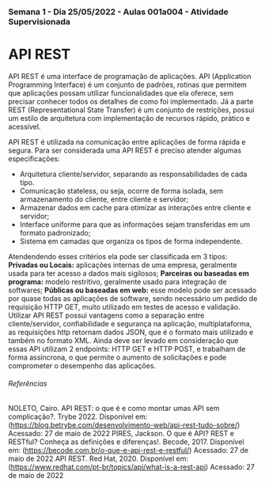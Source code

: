 ### Semana 1 - Dia 25/05/2022 - Aulas 001a004 - Atividade Supervisionada
# API REST

API REST é uma interface de programação de aplicações. API (Application Programming Interface) é um conjunto de padrões, rotinas que permitem que aplicações possam utilizar funcionalidades que ela oferece, sem precisar conhecer todos os detalhes de como foi implementado.  Já a parte REST (Representational State Transfer) é um conjunto de restrições, possui um estilo de arquitetura com implementação de recursos rápido, prático e acessível.

API REST é utilizada na comunicação entre aplicações de forma rápida e segura. Para ser considerada uma API REST é preciso atender algumas especificações:
- Arquitetura cliente/servidor, separando as responsabilidades de cada tipo.
- Comunicação stateless, ou seja, ocorre de forma isolada, sem armazenamento do cliente, entre cliente e servidor;
- Armazenar dados em cache para otimizar as interações entre cliente e servidor;
- Interface uniforme para que as informações sejam transferidas em um formato padronizado;
- Sistema em camadas que organiza os tipos de forma independente.
	
Atendendendo esses critérios ela pode ser classificada em 3 tipos: 
**Privadas ou Locais:** aplicações internas de uma empresa, geralmente usada para ter acesso a dados mais sigilosos;
**Parceiras ou baseadas em programa:** modelo restritivo, geralmente usado para integração de softwares;
**Públicas ou baseadas em web:** esse modelo pode ser acessado por quase todas as aplicações de software, sendo necessário um pedido de requisição HTTP GET, muito utilizado em testes de acesso e validação.
Utilizar API REST possui vantagens como a separação entre cliente/servidor, confiabilidade e segurança na aplicação, multiplataforma, as requisições http retornam dados JSON, que é o formato mais utilizado e também no formato XML. Ainda deve ser levado em consideração que essas API utilizam 2 endpoints: HTTP GET e HTTP POST, e trabalham de forma assíncrona, o que permite o aumento de solicitações e pode comprometer o desempenho das aplicações.

###### Referências

NOLETO, Cairo.  API REST: o que é e como montar umas API sem complicação?. Trybe 2022. Disponível em: (https://blog.betrybe.com/desenvolvimento-web/api-rest-tudo-sobre/)
Acessado: 27 de maio de 2022
PIRES, Jackson. O que é API? REST e RESTful? Conheça as definições e diferenças!. Becode, 2017. Disponível em:  (https://becode.com.br/o-que-e-api-rest-e-restful/)
Acessado: 27 de maio de 2022
API REST. Red Hat, 2020. Disponível em: 
(https://www.redhat.com/pt-br/topics/api/what-is-a-rest-api)
Acessado: 27 de maio de 2022



